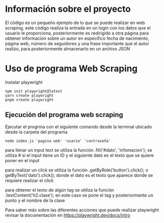 # Información sobre el proyecto

El código es un pequeño ejemplo de lo que se puede realizar en web scraping, este código realiza la entrada en un login con los datos que el usuario le proporciona, posteriormente es redirigido a otra página para obtener información sobre un autor en específico fecha de nacimiento, página web, número de seguidores y una frase importante que el autor realizo, para posteriormente almacenarlo en un archivo JSON 

# Uso de programa Web Scraping

Instalar playwright
```
npm init playwright@latest
yarn create playwright
pnpm create playwright
```

## Ejecución del programa web scraping

Ejecutar el progrma con el siguiente comando desde la terminal ubicado desde la carpeta del programa

```
node index.js 'pagina web' 'usario' 'contraseña'
```

para llenar un input text se utiliza la función .fill('#dato', 'infomacion'); se utiliza # si el input tiene un ID y el siguiente dato es el texto que se quiere poner en el input

para realizar un click se utiliza la función .getByRole('button').click(); o getByText('dato').click(); donde el dato es el texto que aparece donde se requiere realizar el click

para obtener el texto de algún tag se utiliza la función .textContent('h2.clase'); en este caso se pone el tag y posteriormente un punto y el nombre de la clase

Para saber más sobre las diferentes acciones que puede realizar playwright revisar la documentación en 
https://playwright.dev/docs/intro